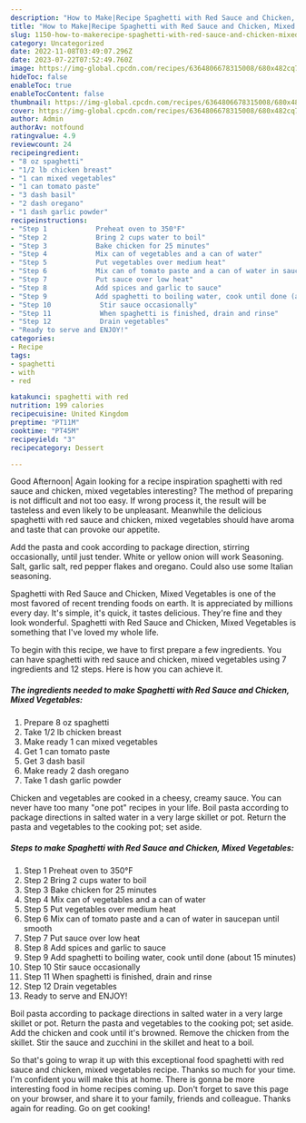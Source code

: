 ```yaml
---
description: "How to Make|Recipe Spaghetti with Red Sauce and Chicken, Mixed Vegetables {That is Special"
title: "How to Make|Recipe Spaghetti with Red Sauce and Chicken, Mixed Vegetables {That is Special"
slug: 1150-how-to-makerecipe-spaghetti-with-red-sauce-and-chicken-mixed-vegetables-that-is-special
category: Uncategorized
date: 2022-11-08T03:49:07.296Z
date: 2023-07-22T07:52:49.760Z
image: https://img-global.cpcdn.com/recipes/6364806678315008/680x482cq70/spaghetti-with-red-sauce-and-chicken-mixed-vegetables-recipe-main-photo.jpg
hideToc: false
enableToc: true
enableTocContent: false
thumbnail: https://img-global.cpcdn.com/recipes/6364806678315008/680x482cq70/spaghetti-with-red-sauce-and-chicken-mixed-vegetables-recipe-main-photo.jpg
cover: https://img-global.cpcdn.com/recipes/6364806678315008/680x482cq70/spaghetti-with-red-sauce-and-chicken-mixed-vegetables-recipe-main-photo.jpg
author: Admin
authorAv: notfound
ratingvalue: 4.9
reviewcount: 24
recipeingredient:
- "8 oz spaghetti"
- "1/2 lb chicken breast"
- "1 can mixed vegetables"
- "1 can tomato paste"
- "3 dash basil"
- "2 dash oregano"
- "1 dash garlic powder"
recipeinstructions:
- "Step 1            Preheat oven to 350°F"
- "Step 2            Bring 2 cups water to boil"
- "Step 3            Bake chicken for 25 minutes"
- "Step 4            Mix can of vegetables and a can of water"
- "Step 5            Put vegetables over medium heat"
- "Step 6            Mix can of tomato paste and a can of water in saucepan until smooth"
- "Step 7            Put sauce over low heat"
- "Step 8            Add spices and garlic to sauce"
- "Step 9            Add spaghetti to boiling water, cook until done (about 15 minutes)"
- "Step 10            Stir sauce occasionally"
- "Step 11            When spaghetti is finished, drain and rinse"
- "Step 12            Drain vegetables"
- "Ready to serve and ENJOY!"
categories:
- Recipe
tags:
- spaghetti
- with
- red

katakunci: spaghetti with red 
nutrition: 199 calories
recipecuisine: United Kingdom
preptime: "PT11M"
cooktime: "PT45M"
recipeyield: "3"
recipecategory: Dessert

---
```



Good Afternoon| Again looking for a recipe inspiration spaghetti with red sauce and chicken, mixed vegetables interesting? The method of preparing is not difficult and not too easy. If wrong process it, the result will be tasteless and even likely to be unpleasant. Meanwhile the delicious spaghetti with red sauce and chicken, mixed vegetables should have aroma and taste that can provoke our appetite.





Add the pasta and cook according to package direction, stirring occasionally, until just tender. White or yellow onion will work Seasoning. Salt, garlic salt, red pepper flakes and oregano. Could also use some Italian seasoning.

Spaghetti with Red Sauce and Chicken, Mixed Vegetables is one of the most favored of recent trending foods on earth. It is appreciated by millions every day. It's simple, it's quick, it tastes delicious. They're fine and they look wonderful. Spaghetti with Red Sauce and Chicken, Mixed Vegetables is something that I've loved my whole life.


To begin with this recipe, we have to first prepare a few ingredients. You can have spaghetti with red sauce and chicken, mixed vegetables using 7 ingredients and 12 steps. Here is how you can achieve it.

<!--inarticleads1-->

##### The ingredients needed to make Spaghetti with Red Sauce and Chicken, Mixed Vegetables:

1. Prepare 8 oz spaghetti
1. Take 1/2 lb chicken breast
1. Make ready 1 can mixed vegetables
1. Get 1 can tomato paste
1. Get 3 dash basil
1. Make ready 2 dash oregano
1. Take 1 dash garlic powder


Chicken and vegetables are cooked in a cheesy, creamy sauce. You can never have too many &#34;one pot&#34; recipes in your life. Boil pasta according to package directions in salted water in a very large skillet or pot. Return the pasta and vegetables to the cooking pot; set aside. 

<!--inarticleads2-->

##### Steps to make Spaghetti with Red Sauce and Chicken, Mixed Vegetables:

1. Step 1            Preheat oven to 350°F
1. Step 2            Bring 2 cups water to boil
1. Step 3            Bake chicken for 25 minutes
1. Step 4            Mix can of vegetables and a can of water
1. Step 5            Put vegetables over medium heat
1. Step 6            Mix can of tomato paste and a can of water in saucepan until smooth
1. Step 7            Put sauce over low heat
1. Step 8            Add spices and garlic to sauce
1. Step 9            Add spaghetti to boiling water, cook until done (about 15 minutes)
1. Step 10            Stir sauce occasionally
1. Step 11            When spaghetti is finished, drain and rinse
1. Step 12            Drain vegetables
1. Ready to serve and ENJOY!

Boil pasta according to package directions in salted water in a very large skillet or pot. Return the pasta and vegetables to the cooking pot; set aside. Add the chicken and cook until it&#39;s browned. Remove the chicken from the skillet. Stir the sauce and zucchini in the skillet and heat to a boil. 

So that's going to wrap it up with this exceptional food spaghetti with red sauce and chicken, mixed vegetables recipe. Thanks so much for your time. I'm confident you will make this at home. There is gonna be more interesting food in home recipes coming up. Don't forget to save this page on your browser, and share it to your family, friends and colleague. Thanks again for reading. Go on get cooking!
